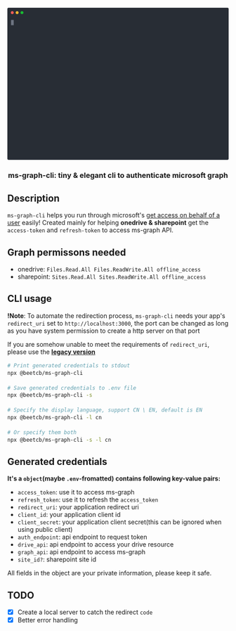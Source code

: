 <p align="center">
    <img src="media/demo.svg" alt="demo" width="600">
  <h3 align="center">ms-graph-cli: tiny & elegant cli to authenticate microsoft graph</h3>
</p>

## Description

`ms-graph-cli` helps you run through microsoft's
[get access on behalf of a user](https://docs.microsoft.com/en-us/graph/auth-v2-user) easily! Created mainly for helping **onedrive & sharepoint** get the
`access-token` and `refresh-token` to access ms-graph API.

## Graph permissons needed

- onedrive: `Files.Read.All Files.ReadWrite.All offline_access`
- sharepoint: `Sites.Read.All Sites.ReadWrite.All offline_access`

## CLI usage

**!Note**: To automate the redirection process, `ms-graph-cli` needs your app's `redirect_uri` set to `http://localhost:3000`, the port can be changed as long as you have system permission to create a http server on that port

If you are somehow unable to meet the requirements of `redirect_uri`, please use the **[legacy version][legacy-version]**

```bash
# Print generated credentials to stdout
npx @beetcb/ms-graph-cli

# Save generated credentials to .env file
npx @beetcb/ms-graph-cli -s

# Specify the display language, support CN \ EN, default is EN
npx @beetcb/ms-graph-cli -l cn

# Or specify them both
npx @beetcb/ms-graph-cli -s -l cn
```

## Generated credentials

**It's a `object`(maybe `.env`-fromatted) contains following key-value pairs:**

- `access_token`: use it to access ms-graph
- `refresh_token`: use it to refresh the `access_token`
- `redirect_uri`: your application redirect uri
- `client_id`: your application client id
- `client_secret`: your application client secret(this can be ignored when using
  public client)
- `auth_endpoint`: api endpoint to request token
- `drive_api`: api endpoint to access your drive resource
- `graph_api`: api endpoint to access ms-graph
- `site_id?`: sharepoint site id

All fields in the object are your private information, please keep it safe.

## TODO

- [x] Create a local server to catch the redirect `code`
- [x] Better error handling

[legacy-version]: https://www.npmjs.com/package/@beetcb/ms-graph-cli/v/0.1.0
